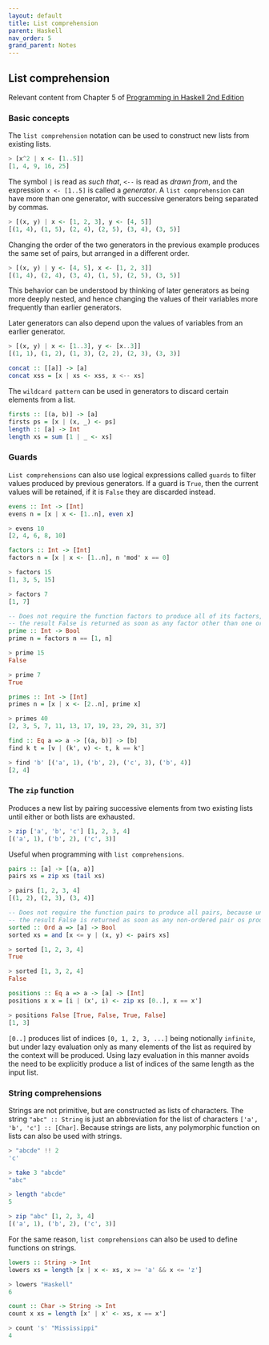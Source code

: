 ```yaml
---
layout: default
title: List comprehension
parent: Haskell
nav_order: 5
grand_parent: Notes
---
```


## List comprehension
Relevant content from Chapter 5 of [Programming in Haskell 2nd Edition](https://www.cambridge.org/us/academic/subjects/computer-science/programming-languages-and-applied-logic/programming-haskell-2nd-edition)

### Basic concepts

The `list comprehension` notation can be used to construct new lists from existing lists.

```haskell
> [x^2 | x <- [1..5]]
[1, 4, 9, 16, 25]
```

The symbol `|` is read as *such that*, `<--` is read as *drawn from*, and the expression `x <- [1..5]` is called a *generator*.
A `list comprehension` can have more than one generator, with successive generators being separated by commas.

```haskell
> [(x, y) | x <- [1, 2, 3], y <- [4, 5]]
[(1, 4), (1, 5), (2, 4), (2, 5), (3, 4), (3, 5)]
```

Changing the order of the two generators in the previous example produces the same set of pairs, but arranged in a different order.

```haskell
> [(x, y) | y <- [4, 5], x <- [1, 2, 3]]
[(1, 4), (2, 4), (3, 4), (1, 5), (2, 5), (3, 5)]
```
This behavior can be understood by thinking of later generators as being more deeply nested, and hence changing the values of their variables more frequently than earlier generators.

Later generators can also depend upon the values of variables from an earlier generator.

```haskell
> [(x, y) | x <- [1..3], y <- [x..3]]
[(1, 1), (1, 2), (1, 3), (2, 2), (2, 3), (3, 3)]

concat :: [[a]] -> [a]
concat xss = [x | xs <- xss, x <-- xs]
```

The `wildcard pattern` can be used in generators to discard certain elements from a list.

```haskell
firsts :: [(a, b)] -> [a]
firsts ps = [x | (x, _) <- ps]
length :: [a] -> Int
length xs = sum [1 | _ <- xs]
```

### Guards

`List comprehensions` can also use logical expressions called `guards` to filter values produced by previous generators.
If a guard is `True`, then the current values will be retained, if it is `False` they are discarded instead.

```haskell
evens :: Int -> [Int]
evens n = [x | x <- [1..n], even x]

> evens 10
[2, 4, 6, 8, 10]

factors :: Int -> [Int]
factors n = [x | x <- [1..n], n 'mod' x == 0]

> factors 15
[1, 3, 5, 15]

> factors 7
[1, 7]

-- Does not require the function factors to produce all of its factors, because under lazy evaluation
-- the result False is returned as soon as any factor other than one or the number itself is produced.
prime :: Int -> Bool
prime n = factors n == [1, n]

> prime 15
False

> prime 7
True

primes :: Int -> [Int]
primes n = [x | x <- [2..n], prime x]

> primes 40
[2, 3, 5, 7, 11, 13, 17, 19, 23, 29, 31, 37]

find :: Eq a => a -> [(a, b)] -> [b]
find k t = [v | (k', v) <- t, k == k']

> find 'b' [('a', 1), ('b', 2), ('c', 3), ('b', 4)]
[2, 4]
```

### The `zip` function

Produces a new list by pairing successive elements from two existing lists until either or both lists are exhausted.

```haskell
> zip ['a', 'b', 'c'] [1, 2, 3, 4]
[('a', 1), ('b', 2), ('c', 3)]
```

Useful when programming with `list comprehensions`.

```haskell
pairs :: [a] -> [(a, a)]
pairs xs = zip xs (tail xs)

> pairs [1, 2, 3, 4]
[(1, 2), (2, 3), (3, 4)]

-- Does not require the function pairs to produce all pairs, because under lazy evaluation
-- the result False is returned as soon as any non-ordered pair os produced.
sorted :: Ord a => [a] -> Bool
sorted xs = and [x <= y | (x, y) <- pairs xs]

> sorted [1, 2, 3, 4]
True

> sorted [1, 3, 2, 4]
False

positions :: Eq a => a -> [a] -> [Int]
positions x x = [i | (x', i) <- zip xs [0..], x == x']

> positions False [True, False, True, False]
[1, 3]
```

`[0..]` produces list of indices `[0, 1, 2, 3, ...]` being notionally `infinite`, but under lazy evaluation only as many elements of the list as required by the context will be produced.
Using lazy evaluation in this manner avoids the need to be explicitly produce a list of indices of the same length as the input list.

### String comprehensions

Strings are not primitive, but are constructed as lists of characters. The string `"abc" :: String` is just an abbreviation for the list of characters `['a', 'b', 'c'] :: [Char]`.
Because strings are lists, any polymorphic function on lists can also be used with strings.


```haskell
> "abcde" !! 2
'c'

> take 3 "abcde"
"abc"

> length "abcde"
5

> zip "abc" [1, 2, 3, 4]
[('a', 1), ('b', 2), ('c', 3)]
```

For the same reason, `list comprehensions` can also be used to define functions on strings.

```haskell
lowers :: String -> Int
lowers xs = length [x | x <- xs, x >= 'a' && x <= 'z']

> lowers "Haskell"
6

count :: Char -> String -> Int
count x xs = length [x' | x' <- xs, x == x']

> count 's' "Mississippi"
4
```
